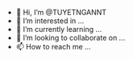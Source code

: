 - 👋 Hi, I’m @TUYETNGANNT
- 👀 I’m interested in ...
- 🌱 I’m currently learning ...
- 💞️ I’m looking to collaborate on ...
- 📫 How to reach me ...

<!---
TUYETNGANNT/TUYETNGANNT is a ✨ special ✨ repository because its `README.md` (this file) appears on your GitHub profile.
You can click the Preview link to take a look at your changes.
--->
